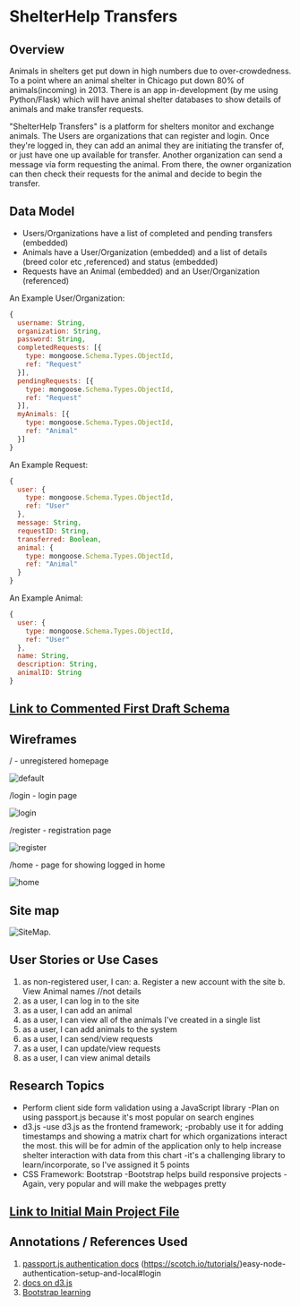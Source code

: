 # ShelterHelp Transfers
## Overview

Animals in shelters get put down in high numbers due to over-crowdedness. To a point where an animal shelter in Chicago put down 80% of animals(incoming) in 2013. There is an app in-development (by me using Python/Flask) which will have animal shelter databases to show details of animals and make transfer requests. 

"ShelterHelp Transfers" is a platform for shelters monitor and exchange animals. The Users are organizations that can register and login. Once they're logged in, they can add an animal they are initiating the transfer of, or just have one up available for transfer. Another organization can send a message via form requesting the animal. From there, the owner organization can then check their requests for the animal and decide to begin the transfer.

## Data Model

* Users/Organizations have a list of completed and pending transfers (embedded)
* Animals have a User/Organization (embedded) and a list of details (breed color etc ,referenced) and status (embedded)
* Requests have an Animal (embedded) and an User/Organization (referenced)



An Example User/Organization:

```javascript
{
  username: String,
  organization: String,
  password: String,
  completedRequests: [{
    type: mongoose.Schema.Types.ObjectId,
    ref: "Request"
  }],
  pendingRequests: [{
    type: mongoose.Schema.Types.ObjectId,
    ref: "Request"
  }],
  myAnimals: [{
    type: mongoose.Schema.Types.ObjectId,
    ref: "Animal"
  }]
}
```

An Example Request:

```javascript
{
  user: {
    type: mongoose.Schema.Types.ObjectId,
    ref: "User"
  },
  message: String,
  requestID: String,
  transferred: Boolean,
  animal: {
    type: mongoose.Schema.Types.ObjectId,
    ref: "Animal"
  }
}

```

An Example Animal:

```javascript
{
  user: {
    type: mongoose.Schema.Types.ObjectId,
    ref: "User"
  },
  name: String,
  description: String,
  animalID: String
}
```


## [Link to Commented First Draft Schema](db.js) 

## Wireframes

/ - unregistered homepage

![default](documentation/unregistered.jpg)

/login - login page

![login](documentation/login.jpg)

/register - registration page

![register](documentation/register.jpg)

/home - page for showing logged in home

![home](documentation/home.jpg)

## Site map

![SiteMap](documentation/SiteMap.png).

## User Stories or Use Cases

1. as non-registered user, I can: 
  a. Register a new account with the site
  b. View Animal names //not details
2. as a user, I can log in to the site
3. as a user, I can add an animal
4. as a user, I can view all of the animals I've created in a single list
5. as a user, I can add animals to the system
6. as a user, I can send/view requests 
7. as a user, I can update/view requests
8. as a user, I can view animal details

## Research Topics

* Perform client side form validation using a JavaScript library
  -Plan on using passport.js because it's most popular on search engines
* d3.js
    -use d3.js as the frontend framework;
    -probably use it for adding timestamps and showing a matrix chart for which organizations interact the most. this will be for admin of the application only to help increase shelter interaction with data from this chart 
    -it's a challenging library to learn/incorporate, so I've assigned it 5 points
* CSS Framework: Bootstrap
  -Bootstrap helps build responsive projects 
  -Again, very popular and will make the webpages pretty

## [Link to Initial Main Project File](app.js) 


## Annotations / References Used

1. [passport.js authentication docs](http://passportjs.org/docs) (https://scotch.io/tutorials/)easy-node-authentication-setup-and-local#login
2. [docs on d3.js](https://github.com/d3/d3-array/blob/master/README.md#min)
3. [Bootstrap learning](https://www.w3schools.com/bootstrap/bootstrap_examples.asp) 
